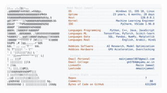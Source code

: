 <picture>
  <source srcset="https://raw.githubusercontent.com/mmazinjameel/mmazinjameel/main/dark_mode.svg?v=1748859114" media="(prefers-color-scheme: dark)">
  <img src="https://raw.githubusercontent.com/mmazinjameel/mmazinjameel/main/light_mode.svg?v=1748859114">
</picture>
